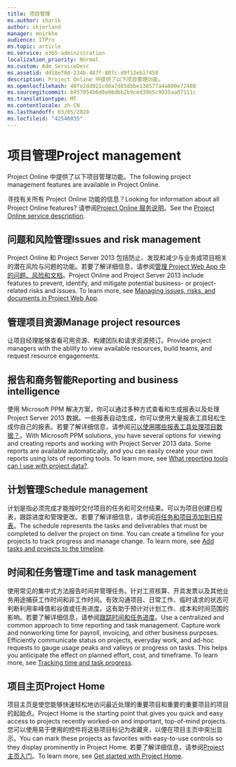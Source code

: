 ```yaml
---
title: 项目管理
ms.author: sharik
author: skjerland
manager: mnirkhe
audience: ITPro
ms.topic: article
ms.service: o365-administration
localization_priority: Normal
ms.custom: Adm_ServiceDesc
ms.assetid: dd18ef8d-234b-487f-807c-d9f12eb17458
description: Project Online 中提供了以下项目管理功能。
ms.openlocfilehash: 48fe2dd921cdda7d85dbbe138577a4a880e72488
ms.sourcegitcommit: b957054b6d0a96dbb2b9ced39b5c9935aa07111c
ms.translationtype: MT
ms.contentlocale: zh-CN
ms.lasthandoff: 03/05/2020
ms.locfileid: "42546035"
---
```

# <a name="project-management"></a><span data-ttu-id="067b6-103">项目管理</span><span class="sxs-lookup"><span data-stu-id="067b6-103">Project management</span></span>

<span data-ttu-id="067b6-104">Project Online 中提供了以下项目管理功能。</span><span class="sxs-lookup"><span data-stu-id="067b6-104">The following project management features are available in Project Online.</span></span>
  
<span data-ttu-id="067b6-105">寻找有关所有 Project Online 功能的信息？</span><span class="sxs-lookup"><span data-stu-id="067b6-105">Looking for information about all Project Online features?</span></span> <span data-ttu-id="067b6-106">请参阅[Project Online 服务说明](project-online-service-description.md)。</span><span class="sxs-lookup"><span data-stu-id="067b6-106">See the [Project Online service description](project-online-service-description.md).</span></span>
  
## <a name="issues-and-risk-management"></a><span data-ttu-id="067b6-107">问题和风险管理</span><span class="sxs-lookup"><span data-stu-id="067b6-107">Issues and risk management</span></span>

<span data-ttu-id="067b6-p102">Project Online 和 Project Server 2013 包括防止、发现和减少与业务或项目相关的潜在风险与问题的功能。若要了解详细信息，请参阅[管理 Project Web App 中的问题、风险和文档](https://go.microsoft.com/fwlink/?LinkId=402634)。</span><span class="sxs-lookup"><span data-stu-id="067b6-p102">Project Online and Project Server 2013 include features to prevent, identify, and mitigate potential business- or project-related risks and issues. To learn more, see [Managing issues, risks, and documents in Project Web App](https://go.microsoft.com/fwlink/?LinkId=402634).</span></span>
  
## <a name="manage-project-resources"></a><span data-ttu-id="067b6-110">管理项目资源</span><span class="sxs-lookup"><span data-stu-id="067b6-110">Manage project resources</span></span>

<span data-ttu-id="067b6-111">让项目经理能够查看可用资源、构建团队和请求资源预订。</span><span class="sxs-lookup"><span data-stu-id="067b6-111">Provide project managers with the ability to view available resources, build teams, and request resource engagements.</span></span>
  
## <a name="reporting-and-business-intelligence"></a><span data-ttu-id="067b6-112">报告和商务智能</span><span class="sxs-lookup"><span data-stu-id="067b6-112">Reporting and business intelligence</span></span>

<span data-ttu-id="067b6-p103">使用 Microsoft PPM 解决方案，你可以通过多种方式查看和生成报表以及处理 Project Server 2013 数据。一些报表自动生成，你可以使用大量报表工具轻松生成你自己的报表。若要了解详细信息，请参阅[可以使用哪些报表工具处理项目数据？](https://go.microsoft.com/fwlink/?LinkId=402642)。</span><span class="sxs-lookup"><span data-stu-id="067b6-p103">With Microsoft PPM solutions, you have several options for viewing and creating reports and working with Project Server 2013 data. Some reports are available automatically, and you can easily create your own reports using lots of reporting tools. To learn more, see [What reporting tools can I use with project data?](https://go.microsoft.com/fwlink/?LinkId=402642).</span></span>
  
## <a name="schedule-management"></a><span data-ttu-id="067b6-116">计划管理</span><span class="sxs-lookup"><span data-stu-id="067b6-116">Schedule management</span></span>

<span data-ttu-id="067b6-p104">计划是指必须完成才能按时交付项目的任务和可交付结果。可以为项目创建日程表，跟踪进度和管理更改。若要了解详细信息，请参阅[将任务和项目添加到日程表](https://go.microsoft.com/fwlink/?LinkID=402655)。</span><span class="sxs-lookup"><span data-stu-id="067b6-p104">The schedule represents the tasks and deliverables that must be completed to deliver the project on time. You can create a timeline for your projects to track progress and manage change. To learn more, see [Add tasks and projects to the timeline](https://go.microsoft.com/fwlink/?LinkID=402655).</span></span>
  
## <a name="time-and-task-management"></a><span data-ttu-id="067b6-120">时间和任务管理</span><span class="sxs-lookup"><span data-stu-id="067b6-120">Time and task management</span></span>

<span data-ttu-id="067b6-p105">使用常见的集中式方法报告时间并管理任务。针对工资核算、开具发票以及其他业务用途捕获工作时间和非工作时间。有效沟通项目、日常工作、临时请求的状态可判断利用率峰值和谷值或任务进度。这有助于预计对计划工作、成本和时间范围的影响。若要了解详细信息，请参阅[跟踪时间和任务进度](https://go.microsoft.com/fwlink/p/?LinkId=271321)。</span><span class="sxs-lookup"><span data-stu-id="067b6-p105">Use a centralized and common approach to time reporting and task management. Capture work and nonworking time for payroll, invoicing, and other business purposes. Efficiently communicate status on projects, everyday work, and ad-hoc requests to gauge usage peaks and valleys or progress on tasks. This helps you anticipate the effect on planned effort, cost, and timeframe. To learn more, see [Tracking time and task progress](https://go.microsoft.com/fwlink/p/?LinkId=271321).</span></span>

## <a name="project-home"></a><span data-ttu-id="067b6-126">项目主页</span><span class="sxs-lookup"><span data-stu-id="067b6-126">Project Home</span></span>

<span data-ttu-id="067b6-127">项目主页是使您能够快速轻松地访问最近处理的重要项目和重要的重要项目的项目的起始点。</span><span class="sxs-lookup"><span data-stu-id="067b6-127">Project Home is the starting point that gives you quick and easy access to projects recently worked-on and important, top-of-mind projects.</span></span> <span data-ttu-id="067b6-128">您可以使用易于使用的控件将这些项目标记为收藏夹，以便在项目主页中突出显示。</span><span class="sxs-lookup"><span data-stu-id="067b6-128">You can mark these projects as favorites with easy-to-use controls so they display prominently in Project Home.</span></span> <span data-ttu-id="067b6-129">若要了解详细信息，请参阅[Project 主页入门](https://support.office.com/article/get-started-with-project-home-a3b38418-35e7-4df4-8e4a-ba6a4fa0562a?ui=en-US&rs=en-US&ad=US)。</span><span class="sxs-lookup"><span data-stu-id="067b6-129">To learn more, see [Get started with Project Home](https://support.office.com/article/get-started-with-project-home-a3b38418-35e7-4df4-8e4a-ba6a4fa0562a?ui=en-US&rs=en-US&ad=US).</span></span>
